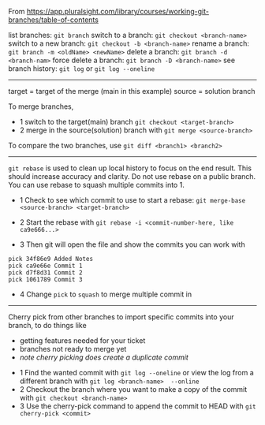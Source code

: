 From https://app.pluralsight.com/library/courses/working-git-branches/table-of-contents

list branches: `git branch`
switch to a branch: `git checkout <branch-name>`
switch to a new branch: `git checkout -b <branch-name>`
rename a branch: `git branch -m <oldName> <newName>`
delete a branch: `git branch -d <branch-nam>`
force delete a branch: `git branch -D <branch-name>`
see branch history: `git log` or `git log --oneline`

---

target = target of the merge (main in this example)
source = solution branch

To merge branches, 
* 1 switch to the target(main) branch `git checkout <target-branch>`
* 2 merge in the source(solution) branch with `git merge <source-branch>`

To compare the two branches, use `git diff <branch1> <branch2>`

---

`git rebase` is used to clean up local history to focus on the end result. This should increase accuracy and clarity.
Do not use rebase on a public branch. 
You can use rebase to squash multiple commits into 1. 

* 1 Check to see which commit to use to start a rebase: `git merge-base <source-branch> <target-branch>`
* 2 Start the rebase with `git rebase -i <commit-number-here, like ca9e666...>`


* 3 Then git will open the file and show the commits you can work with
```
pick 34f86e9 Added Notes
pick ca9e66e Commit 1
pick d7f8d31 Commit 2
pick 1061789 Commit 3
```
* 4 Change `pick` to `squash` to merge multiple commit in

--- 

Cherry pick from other branches to import specific commits into your branch, to do things like
- getting features needed for your ticket
- branches not ready to merge yet
- _note cherry picking does create a duplicate commit_ 

* 1 Find the wanted commit with `git log --oneline` or view the log from a different branch with `git log <branch-name>  --online`
* 2 Checkout the branch where you want to make a copy of the commit with `git checkout <branch-name>`
* 3  Use the cherry-pick command to append the commit to HEAD with `git cherry-pick <commit>`
